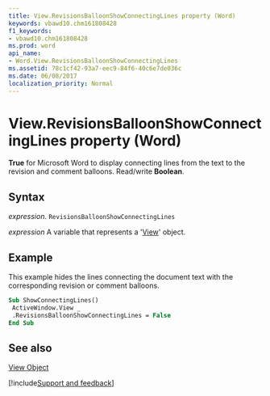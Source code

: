 ```yaml
---
title: View.RevisionsBalloonShowConnectingLines property (Word)
keywords: vbawd10.chm161808428
f1_keywords:
- vbawd10.chm161808428
ms.prod: word
api_name:
- Word.View.RevisionsBalloonShowConnectingLines
ms.assetid: 78c1cf42-93a7-eec9-84f6-40c6e7de036c
ms.date: 06/08/2017
localization_priority: Normal
---
```



# View.RevisionsBalloonShowConnectingLines property (Word)

 **True** for Microsoft Word to display connecting lines from the text to the revision and comment balloons. Read/write **Boolean**.


## Syntax

_expression_. `RevisionsBalloonShowConnectingLines`

_expression_ A variable that represents a '[View](Word.View.md)' object.


## Example

This example hides the lines connecting the document text with the corresponding revision or comment balloons.


```vb
Sub ShowConnectingLines() 
 ActiveWindow.View _ 
 .RevisionsBalloonShowConnectingLines = False 
End Sub
```


## See also


[View Object](Word.View.md)

[!include[Support and feedback](~/includes/feedback-boilerplate.md)]